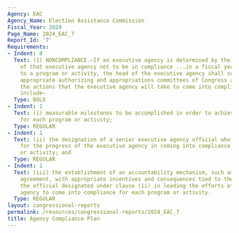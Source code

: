 ```yaml
---
Agency: EAC
Agency_Name: Election Assistance Commission
Fiscal_Year: 2024
Page_Name: 2024_EAC_7
Report_Id: '7'
Requirements:
- Indent: 0
  Text: (1) NONCOMPLIANCE.—If an executive agency is determined by the Inspector General
    of that executive agency not to be in compliance ...in a fiscal year with respect
    to a program or activity, the head of the executive agency shall submit to the
    appropriate authorizing and appropriations committees of Congress a plan describing
    the actions that the executive agency will take to come into compliance. The plan...shall
    include—
  Type: BOLD
- Indent: 1
  Text: (i) measurable milestones to be accomplished in order to achieve compliance
    for each program or activity;
  Type: REGULAR
- Indent: 1
  Text: (ii) the designation of a senior executive agency official who shall be accountable
    for the progress of the executive agency in coming into compliance for each program
    or activity; and
  Type: REGULAR
- Indent: 1
  Text: (iii) the establishment of an accountability mechanism, such as a performance
    agreement, with appropriate incentives and consequences tied to the success of
    the official designated under clause (ii) in leading the efforts of the executive
    agency to come into compliance for each program or activity.
  Type: REGULAR
layout: congressional-reports
permalink: /resources/congressional-reports/2024_EAC_7
title: Agency Compliance Plan
---
```

